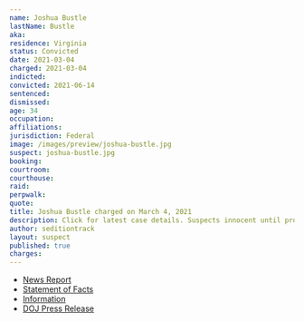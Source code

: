 ```yaml
---
name: Joshua Bustle
lastName: Bustle
aka:
residence: Virginia
status: Convicted
date: 2021-03-04
charged: 2021-03-04
indicted:
convicted: 2021-06-14
sentenced: 
dismissed: 
age: 34
occupation:
affiliations:
jurisdiction: Federal
image: /images/preview/joshua-bustle.jpg
suspect: joshua-bustle.jpg
booking:
courtroom:
courthouse:
raid:
perpwalk:
quote:
title: Joshua Bustle charged on March 4, 2021
description: Click for latest case details. Suspects innocent until proven guilty.
author: seditiontrack
layout: suspect
published: true
charges:
---
```

- [News Report](https://lawandcrime.com/u-s-capitol-siege/anti-vaxxer-jessica-bustle-and-husband-joshua-bustle-are-both-busted-for-breaching-u-s-capitol-building-on-jan-6/)
- [Statement of Facts](https://www.scribd.com/document/498371241/Bustle-Statement-of-Facts?secret_password=dLy9FK4sxcc6rBK5zQGk#from_embed)
- [Information](https://www.justice.gov/usao-dc/case-multi-defendant/file/1380181/download)
- [DOJ Press Release](https://www.justice.gov/usao-dc/case-multi-defendant/file/1404766/download)

